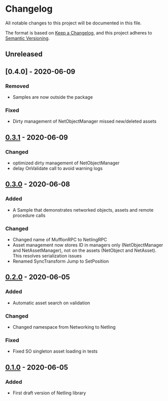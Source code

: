 # Changelog
All notable changes to this project will be documented in this file.

The format is based on [Keep a Changelog](https://keepachangelog.com/en/1.0.0/),
and this project adheres to [Semantic Versioning](https://semver.org/spec/v2.0.0.html).

## Unreleased

## [0.4.0] - 2020-06-09
### Removed
- Samples are now outside the package
### Fixed
- Dirty management of NetObjectManager missed new/deleted assets

## [0.3.1] - 2020-06-09
### Changed
- optimized dirty management of NetObjectManager
- delay OnValidate call to avoid warning logs 

## [0.3.0] - 2020-06-08
### Added
- A Sample that demonstrates networked objects, assets and remote procedure calls
### Changed
- Changed name of MufflonRPC to NetlingRPC 
- Asset management now stores ID in managers only (NetObjectManager and NetAssetManager),
  not on the assets (NetObject and NetAsset). This resolves serialization issues
- Renamed SyncTransform Jump to SetPosition

## [0.2.0] - 2020-06-05
### Added
- Automatic asset search on validation
### Changed
- Changed namespace from Networking to Netling
### Fixed
- Fixed SO singleton asset loading in tests

## [0.1.0] - 2020-06-05
### Added
- First draft version of Netling library

[Unreleased]: https://github.com/OJuergen/Netling/compare/v0.3.1...HEAD
[0.3.1]: https://github.com/OJuergen/Netling/compare/v0.3.0...v0.3.1
[0.3.0]: https://github.com/OJuergen/Netling/compare/v0.2.0...v0.3.0
[0.2.0]: https://github.com/OJuergen/Netling/compare/v0.1.0...v0.2.0
[0.1.0]: https://github.com/OJuergen/Netling/releases/tag/v0.1.0